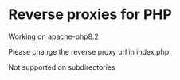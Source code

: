 # Reverse proxies for PHP

Working on apache-php8.2

Please change the reverse proxy url in index.php

Not supported on subdirectories
